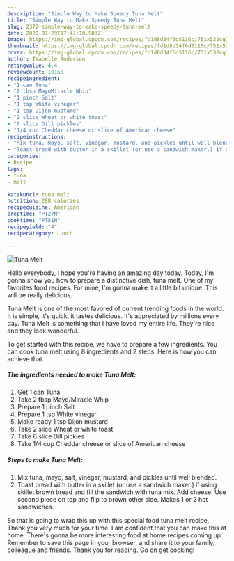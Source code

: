 ```yaml
---
description: "Simple Way to Make Speedy Tuna Melt"
title: "Simple Way to Make Speedy Tuna Melt"
slug: 2372-simple-way-to-make-speedy-tuna-melt
date: 2020-07-29T17:47:10.903Z
image: https://img-global.cpcdn.com/recipes/fd1d8d34f6d5116c/751x532cq70/tuna-melt-recipe-main-photo.jpg
thumbnail: https://img-global.cpcdn.com/recipes/fd1d8d34f6d5116c/751x532cq70/tuna-melt-recipe-main-photo.jpg
cover: https://img-global.cpcdn.com/recipes/fd1d8d34f6d5116c/751x532cq70/tuna-melt-recipe-main-photo.jpg
author: Isabelle Anderson
ratingvalue: 4.4
reviewcount: 10160
recipeingredient:
- "1 can Tuna"
- "2 tbsp MayoMiracle Whip"
- "1 pinch Salt"
- "1 tsp White vinegar"
- "1 tsp Dijon mustard"
- "2 slice Wheat or white toast"
- "6 slice Dill pickles"
- "1/4 cup Cheddar cheese or slice of American cheese"
recipeinstructions:
- "Mix tuna, mayo, salt, vinegar, mustard, and pickles until well blended."
- "Toast bread with butter in a skillet (or use a sandwich maker.) if using skillet brown bread and fill the sandwich with tuna mix. Add cheese. Use second piece on top and flip to brown other side. Makes 1 or 2 hot sandwiches."
categories:
- Recipe
tags:
- tuna
- melt

katakunci: tuna melt 
nutrition: 288 calories
recipecuisine: American
preptime: "PT27M"
cooktime: "PT51M"
recipeyield: "4"
recipecategory: Lunch

---
```



![Tuna Melt](https://img-global.cpcdn.com/recipes/fd1d8d34f6d5116c/751x532cq70/tuna-melt-recipe-main-photo.jpg)

Hello everybody, I hope you're having an amazing day today. Today, I'm gonna show you how to prepare a distinctive dish, tuna melt. One of my favorites food recipes. For mine, I'm gonna make it a little bit unique. This will be really delicious.

Tuna Melt is one of the most favored of current trending foods in the world. It is simple, it's quick, it tastes delicious. It's appreciated by millions every day. Tuna Melt is something that I have loved my entire life. They're nice and they look wonderful.




To get started with this recipe, we have to prepare a few ingredients. You can cook tuna melt using 8 ingredients and 2 steps. Here is how you can achieve that.

<!--inarticleads1-->

##### The ingredients needed to make Tuna Melt:

1. Get 1 can Tuna
1. Take 2 tbsp Mayo/Miracle Whip
1. Prepare 1 pinch Salt
1. Prepare 1 tsp White vinegar
1. Make ready 1 tsp Dijon mustard
1. Take 2 slice Wheat or white toast
1. Take 6 slice Dill pickles
1. Take 1/4 cup Cheddar cheese or slice of American cheese




<!--inarticleads2-->

##### Steps to make Tuna Melt:

1. Mix tuna, mayo, salt, vinegar, mustard, and pickles until well blended.
1. Toast bread with butter in a skillet (or use a sandwich maker.) if using skillet brown bread and fill the sandwich with tuna mix. Add cheese. Use second piece on top and flip to brown other side. Makes 1 or 2 hot sandwiches.




So that is going to wrap this up with this special food tuna melt recipe. Thank you very much for your time. I am confident that you can make this at home. There's gonna be more interesting food at home recipes coming up. Remember to save this page in your browser, and share it to your family, colleague and friends. Thank you for reading. Go on get cooking!
